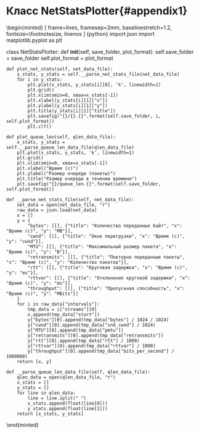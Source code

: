 # Класс NetStatsPlotter{#appendix1}

\begin{minted}
[
frame=lines,
framesep=2mm,
baselinestretch=1.2,
fontsize=\footnotesize,
linenos
]
{python}
import json
import matplotlib.pyplot as plt

class NetStatsPlotter:
    def __init__(self, save_folder, plot_format):
        self.save_folder = save_folder
        self.plot_format = plot_format

    def plot_net_stats(self, net_data_file):
        x_stats, y_stats = self.__parse_net_stats_file(net_data_file)
        for i in y_stats:
            plt.plot(x_stats, y_stats[i][0], 'k', linewidth=1)
            plt.grid()
            plt.xlim(xmin=0, xmax=x_stats[-1])
            plt.xlabel(y_stats[i][1]["x"])
            plt.ylabel(y_stats[i][1]["y"])
            plt.title(y_stats[i][1]["title"])
            plt.savefig("{}/{}.{}".format(self.save_folder, i, self.plot_format))
            plt.clf()

    def plot_queue_len(self, qlen_data_file):
        x_stats, y_stats = self.__parse_queue_len_data_file(qlen_data_file)
        plt.plot(x_stats, y_stats, 'k', linewidth=1)
        plt.grid()
        plt.xlim(xmin=0, xmax=x_stats[-1])
        plt.xlabel("Время (с)")
        plt.ylabel("Размер очереди (пакеты)")
        plt.title("Размер очереди в течении времени")
        plt.savefig("{}/queue_len.{}".format(self.save_folder, self.plot_format))

    def __parse_net_stats_file(self, net_data_file):
        net_data = open(net_data_file, "r")
        raw_data = json.load(net_data)
        x = []
        y = {
            "bytes": [[], {"title": "Количество переданных байт", "x": "Время (с)", "y": "MB"}],
            "cwnd": [[], {"title": "Окно перегрузки", "x": "Время (с)", "y": "cwnd"}],
            "MTU": [[], {"title": "Максимальный размер пакета", "x": "Время (с)", "y": "B"}],
            "retransmits": [[], {"title": "Повторно переданные пакеты", "x": "Время (с)", "y": "Количество пакетов"}],
            "rtt": [[], {"title": "Круговая задержка", "x": "Время (с)", "y": "ms"}],
            "rttvar": [[], {"title": "Отклонение круговой задержки", "x": "Время (с)", "y": "ms"}],
            "throughput": [[], {"title": "Пропускная способность", "x": "Время (с)", "y": "MBits"}]
        }
        for i in raw_data["intervals"]:
            tmp_data = i["streams"][0]
            x.append(tmp_data["start"])
            y["bytes"][0].append(tmp_data["bytes"] / 1024 / 1024)
            y["cwnd"][0].append(tmp_data["snd_cwnd"] / 1024)
            y["MTU"][0].append(tmp_data["pmtu"])
            y["retransmits"][0].append(tmp_data["retransmits"])
            y["rtt"][0].append(tmp_data["rtt"] / 1000)
            y["rttvar"][0].append(tmp_data["rttvar"] / 1000)
            y["throughput"][0].append(tmp_data["bits_per_second"] / 1000000)
        return [x, y]

    def __parse_queue_len_data_file(self, qlen_data_file):
        qlen_data = open(qlen_data_file, "r")
        x_stats = []
        y_stats = []
        for line in qlen_data:
            line = line.split(" ")
            x_stats.append(float(line[0]))
            y_stats.append(float(line[1]))
        return [x_stats, y_stats]
\end{minted}


